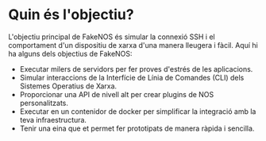 # Quin és l'objectiu?
L'objectiu principal de FakeNOS és simular la connexió SSH i el comportament d'un dispositiu de xarxa d'una manera lleugera i fàcil. Aquí hi ha alguns dels objectius de FakeNOS:

-  Executar milers de servidors per fer proves d'estrés de les aplicacions.
-  Simular interaccions de la Interfície de Línia de Comandes (CLI) dels Sistemes Operatius de Xarxa.
-  Proporcionar una API de nivell alt per crear plugins de NOS personalitzats.
-  Executar en un contenidor de docker per simplificar la integració amb la teva infraestructura.
-  Tenir una eina que et permet fer prototipats de manera ràpida i sencilla.
